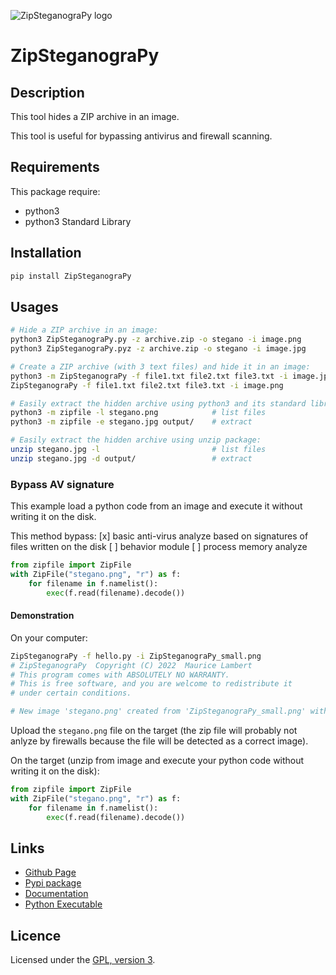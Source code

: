 ![ZipSteganograPy logo](https://mauricelambert.github.io/info/python/code/ZipSteganograPy_small.png "ZipSteganograPy logo")

# ZipSteganograPy

## Description

This tool hides a ZIP archive in an image.

This tool is useful for bypassing antivirus and firewall scanning.

## Requirements

This package require:

 - python3
 - python3 Standard Library

## Installation

```bash
pip install ZipSteganograPy
```

## Usages

```bash
# Hide a ZIP archive in an image:
python3 ZipSteganograPy.py -z archive.zip -o stegano -i image.png
python3 ZipSteganograPy.pyz -z archive.zip -o stegano -i image.jpg

# Create a ZIP archive (with 3 text files) and hide it in an image:
python3 -m ZipSteganograPy -f file1.txt file2.txt file3.txt -i image.jpg
ZipSteganograPy -f file1.txt file2.txt file3.txt -i image.png

# Easily extract the hidden archive using python3 and its standard library:
python3 -m zipfile -l stegano.png            # list files
python3 -m zipfile -e stegano.jpg output/    # extract

# Easily extract the hidden archive using unzip package:
unzip stegano.jpg -l                         # list files
unzip stegano.jpg -d output/                 # extract
```

### Bypass AV signature

This example load a python code from an image and execute it without writing it on the disk.

This method bypass:
[x] basic anti-virus analyze based on signatures of files written on the disk
[ ] behavior module
[ ] process memory analyze

```python
from zipfile import ZipFile
with ZipFile("stegano.png", "r") as f:
    for filename in f.namelist():
        exec(f.read(filename).decode())
```

#### Demonstration

On your computer:

```sh
ZipSteganograPy -f hello.py -i ZipSteganograPy_small.png
# ZipSteganograPy  Copyright (C) 2022  Maurice Lambert
# This program comes with ABSOLUTELY NO WARRANTY.
# This is free software, and you are welcome to redistribute it
# under certain conditions.

# New image 'stegano.png' created from 'ZipSteganograPy_small.png' with hidden ZIP archive.
```

Upload the `stegano.png` file on the target (the zip file will probably not anlyze by firewalls because the file will be detected as a correct image).

On the target (unzip from image and execute your python code without writing it on the disk):

```python
from zipfile import ZipFile
with ZipFile("stegano.png", "r") as f:
    for filename in f.namelist():
        exec(f.read(filename).decode())
```

## Links

 - [Github Page](https://github.com/mauricelambert/ZipSteganograPy/)
 - [Pypi package](https://pypi.org/project/ZipSteganograPy/)
 - [Documentation](https://mauricelambert.github.io/info/python/code/ZipSteganograPy.html)
 - [Python Executable](https://mauricelambert.github.io/info/python/code/ZipSteganograPy.pyz)

## Licence

Licensed under the [GPL, version 3](https://www.gnu.org/licenses/).
